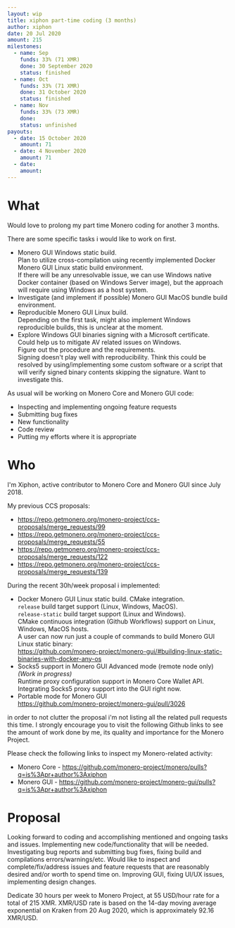 ```yaml
---
layout: wip
title: xiphon part-time coding (3 months)
author: xiphon
date: 20 Jul 2020
amount: 215
milestones:
  - name: Sep
    funds: 33% (71 XMR)
    done: 30 September 2020
    status: finished
  - name: Oct
    funds: 33% (71 XMR)
    done: 31 October 2020
    status: finished
  - name: Nov
    funds: 33% (73 XMR)
    done:
    status: unfinished
payouts:
  - date: 15 October 2020
    amount: 71
  - date: 4 November 2020
    amount: 71
  - date:
    amount:
---
```


# What

Would love to prolong my part time Monero coding for another 3 months.  

There are some specific tasks i would like to work on first.

* Monero GUI Windows static build.  
  Plan to utilize cross-compilation using recently implemented Docker Monero GUI Linux static build environment.  
  If there will be any unresolvable issue, we can use Windows native Docker container (based on Windows Server image), but the approach will require using Windows as a host system.  
* Investigate (and implement if possible) Monero GUI MacOS bundle build environment.  
* Reproducible Monero GUI Linux build.  
  Depending on the first task, might also implement Windows reproducible builds, this is unclear at the moment.  
* Explore Windows GUI binaries signing with a Microsoft certificate.  
  Could help us to mitigate AV related issues on Windows.  
  Figure out the procedure and the requirements.  
  Signing doesn't play well with reproducibility. Think this could be resolved by using/implementing some custom software or a script that will verify signed binary contents skipping the signature. Want to investigate this.

As usual will be working on Monero Core and Monero GUI code:
* Inspecting and implementing ongoing feature requests
* Submitting bug fixes
* New functionality
* Code review
* Putting my efforts where it is appropriate

# Who

I'm Xiphon, active contributor to Monero Core and Monero GUI since July 2018.  

My previous CCS proposals: 
* https://repo.getmonero.org/monero-project/ccs-proposals/merge_requests/99
* https://repo.getmonero.org/monero-project/ccs-proposals/merge_requests/55
* https://repo.getmonero.org/monero-project/ccs-proposals/merge_requests/122
* https://repo.getmonero.org/monero-project/ccs-proposals/merge_requests/139

During the recent 30h/week proposal i implemented:
* Docker Monero GUI Linux static build. CMake integration.  
  `release` build target support (Linux, Windows, MacOS).  
  `release-static` build target support (Linux and Windows).  
  CMake continuous integration (Github Workflows) support on Linux, Windows, MacOS hosts.  
  A user can now run just a couple of commands to build Monero GUI Linux static binary:  
  https://github.com/monero-project/monero-gui/#building-linux-static-binaries-with-docker-any-os  
* Socks5 support in Monero GUI Advanced mode (remote node only) *(Work in progress)*  
  Runtime proxy configuration support in Monero Core Wallet API.  
  Integrating Socks5 proxy support into the GUI right now.  
* Portable mode for Monero GUI  
  https://github.com/monero-project/monero-gui/pull/3026

in order to not clutter the proposal i'm not listing all the related pull requests this time. I strongly encourage you to visit the following Github links to see the amount of work done by me, its quality and importance for the Monero Project.

Please check the following links to inspect my Monero-related activity:  
- Monero Core - https://github.com/monero-project/monero/pulls?q=is%3Apr+author%3Axiphon
- Monero GUI - https://github.com/monero-project/monero-gui/pulls?q=is%3Apr+author%3Axiphon

# Proposal

Looking forward to coding and accomplishing mentioned and ongoing tasks and issues. Implementing new code/functionality that will be needed. Investigating bug reports and submitting bug fixes, fixing build and compilations errors/warnings/etc. Would like to inspect and complete/fix/address issues and feature requests that are reasonably desired and/or worth to spend time on. Improving GUI, fixing UI/UX issues, implementing design changes.

Dedicate 30 hours per week to Monero Project, at 55 USD/hour rate for a total of 215 XMR. XMR/USD rate is based on the 14-day moving average exponential on Kraken from 20 Aug 2020, which is approximately 92.16 XMR/USD.

